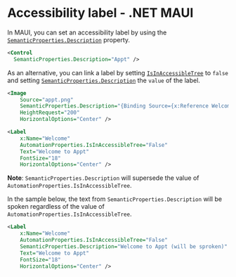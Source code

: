 # Accessibility label - .NET MAUI

In MAUI, you can set an accessibility label by using the [`SemanticProperties.Description`](https://learn.microsoft.com/en-us/dotnet/api/microsoft.maui.controls.semanticproperties.descriptionproperty#microsoft-maui-controls-semanticproperties-descriptionproperty) property.

```xml
<Control 
  SemanticProperties.Description="Appt" />
```

As an alternative, you can link a label by setting [`IsInAccessibleTree`](https://learn.microsoft.com/en-us/dotnet/api/microsoft.maui.controls.automationproperties.isinaccessibletreeproperty#microsoft-maui-controls-automationproperties-isinaccessibletreeproperty) to `false` and setting [`SemanticProperties.Description`](https://learn.microsoft.com/en-us/dotnet/api/microsoft.maui.controls.semanticproperties.descriptionproperty#microsoft-maui-controls-semanticproperties-descriptionproperty) the `value` of the label.

```xml
<Image
    Source="appt.png"
    SemanticProperties.Description="{Binding Source={x:Reference Welcome}, Path=Text}"
    HeightRequest="200"
    HorizontalOptions="Center" />

<Label
    x:Name="Welcome"
    AutomationProperties.IsInAccessibleTree="False"
    Text="Welcome to Appt"
    FontSize="18"
    HorizontalOptions="Center" />
```

**Note**: `SemanticProperties.Description` will supersede the value of `AutomationProperties.IsInAccessibleTree`.

In the sample below, the text from `SemanticProperties.Description` will be spoken regardless of the value of `AutomationProperties.IsInAccessibleTree`.

```xml
<Label
    x:Name="Welcome"
    AutomationProperties.IsInAccessibleTree="False"
    SemanticProperties.Description="Welcome to Appt (will be sproken)"
    Text="Welcome to Appt"
    FontSize="18"
    HorizontalOptions="Center" />
```
